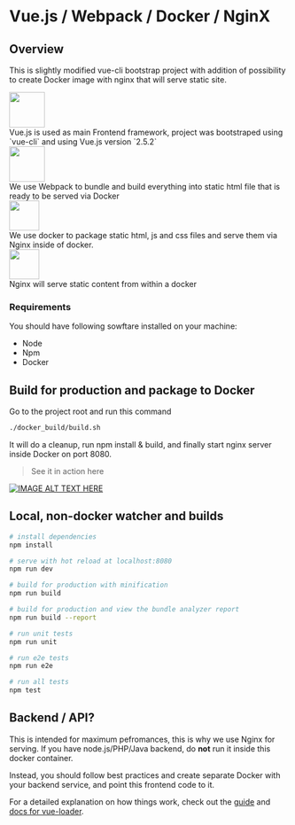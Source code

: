 # Vue.js / Webpack / Docker / NginX 
## Overview

This is slightly modified vue-cli bootstrap project with addition of possibility to create Docker image with nginx that will serve static site.


<div>
    <img src="https://upload.wikimedia.org/wikipedia/commons/f/f1/Vue.png" width="64px"/>
    <br>
    Vue.js is used as main Frontend framework, project was bootstraped using `vue-cli` and using Vue.js version `2.5.2`
</div>
<div>
    <img src="https://upload.wikimedia.org/wikipedia/commons/c/c1/Webpack.png" width="64px"/>
    <br/>
    We use Webpack to bundle and build everything into static html file that is ready to be served via Docker
</div>

<div>
    <img src="https://upload.wikimedia.org/wikipedia/commons/7/79/Docker_%28container_engine%29_logo.png" height="54px"/>
    <br/>
    We use docker to package static html, js and css files and serve them via Nginx inside of docker.
</div>

<div>
    <img src="https://quiksite.com/wp-content/uploads/2016/09/NGINX-Logo.png" height="54px"/>
    <br/>
    Nginx will serve static content from within a docker
</div>

### Requirements

You should have following sowftare installed on your machine:

- Node
- Npm
- Docker



## Build for production and package to Docker

Go to the project root and run this command

``` sh
./docker_build/build.sh

```

It will do a cleanup, run npm install & build, and finally start nginx server inside Docker on port 8080.



> See it in action here


[![IMAGE ALT TEXT HERE](https://img.youtube.com/vi/Q9br0Db8LOI/0.jpg)](https://www.youtube.com/watch?v=Q9br0Db8LOI)





## Local, non-docker watcher and builds

``` bash
# install dependencies
npm install

# serve with hot reload at localhost:8080
npm run dev

# build for production with minification
npm run build

# build for production and view the bundle analyzer report
npm run build --report

# run unit tests
npm run unit

# run e2e tests
npm run e2e

# run all tests
npm test
```

## Backend / API?
This is intended for maximum pefromances, this is why we use Nginx for serving.
If you have node.js/PHP/Java backend, do **not** run it inside this docker container.

Instead, you should follow best practices and create separate Docker with your backend service, and point this frontend code to it.

For a detailed explanation on how things work, check out the [guide](http://vuejs-templates.github.io/webpack/) and [docs for vue-loader](http://vuejs.github.io/vue-loader).
